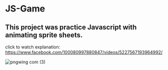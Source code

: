 # JS-Game

## This project was practice Javascript with animating sprite sheets.

click to watch explanation:
https://www.facebook.com/100080997880847/videos/5227567193964992/

![pngwing com (3)](https://github.com/kavinthaoshada/JS-game/assets/86397579/d595d234-6780-427a-a7d1-04f2a7c59952)
